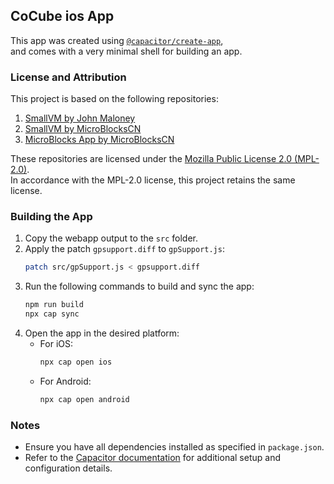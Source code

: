 ## CoCube ios App 

This app was created using [`@capacitor/create-app`](https://github.com/ionic-team/create-capacitor-app),  
and comes with a very minimal shell for building an app.

### License and Attribution

This project is based on the following repositories:

1. [SmallVM by John Maloney](https://bitbucket.org/john_maloney/smallvm)  
2. [SmallVM by MicroBlocksCN](https://github.com/MicroBlocksCN/smallvm)  
3. [MicroBlocks App by MicroBlocksCN](https://github.com/MicroBlocksCN/microblocks-app)  

These repositories are licensed under the [Mozilla Public License 2.0 (MPL-2.0)](https://www.mozilla.org/en-US/MPL/2.0/).  
In accordance with the MPL-2.0 license, this project retains the same license.  

### Building the App

1. Copy the webapp output to the `src` folder.
2. Apply the patch `gpsupport.diff` to `gpSupport.js`:
   ```bash
   patch src/gpSupport.js < gpsupport.diff
   ```
3. Run the following commands to build and sync the app:
   ```bash
   npm run build
   npx cap sync
   ```
4. Open the app in the desired platform:
   - For iOS:
     ```bash
     npx cap open ios
     ```
   - For Android:
     ```bash
     npx cap open android
     ```

### Notes

- Ensure you have all dependencies installed as specified in `package.json`.
- Refer to the [Capacitor documentation](https://capacitorjs.com/docs) for additional setup and configuration details.